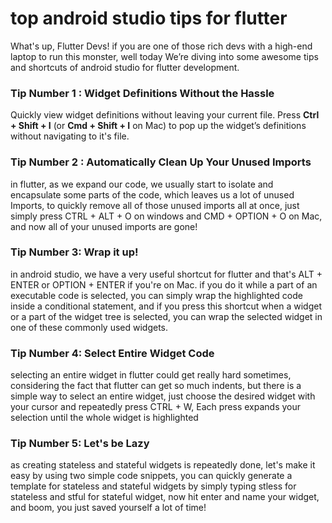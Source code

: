# top android studio tips for flutter
What's up, Flutter Devs! if you are one of those rich devs with a high-end laptop to run this monster, well today We’re diving into some awesome tips and shortcuts of android studio for flutter development.


### Tip Number 1 : Widget Definitions Without the Hassle

Quickly view widget definitions without leaving your current file. Press **Ctrl + Shift + I** (or **Cmd + Shift + I** on Mac) to pop up the widget’s definitions without navigating to it's file.


### Tip Number 2 : Automatically Clean Up Your Unused Imports

in flutter, as we expand our code, we usually start to isolate and encapsulate some parts of the code, which leaves us a lot of unused Imports, to quickly remove all of those unused imports all at once, just simply press CTRL + ALT + O on windows and CMD + OPTION + O on Mac, and now all of your unused imports are gone!

### Tip Number 3:  Wrap it up!

in android studio, we have a very useful shortcut for flutter and that's ALT + ENTER or OPTION + ENTER if you're on Mac. if you do it while a part of an executable code is selected, you can simply wrap the highlighted code inside a conditional statement, and if you press this shortcut when a widget or a part of the widget tree is selected, you can wrap the selected widget in one of these commonly used widgets.


### Tip Number 4: Select Entire Widget Code

selecting an entire widget in flutter could get really hard sometimes, considering the fact that flutter can get so much indents, but there is a simple way to select an entire widget, just choose the desired widget with your cursor and repeatedly press CTRL + W, Each press expands your selection until the whole widget is highlighted


### Tip Number 5: Let's be Lazy

as creating stateless and stateful widgets is repeatedly done, let's make it easy by using two simple code snippets, you can quickly generate a template for stateless and stateful widgets by simply typing stless for stateless and stful for stateful widget, now hit enter and name your widget, and boom, you just saved yourself a lot of time! 
